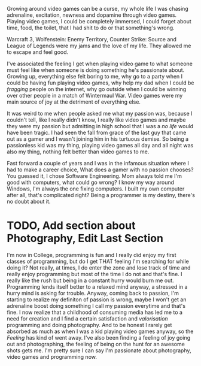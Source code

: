 Growing around video games can be a curse, my whole life I was chasing
adrenaline, excitation, newness and dopamine through video games. Playing video games, I could be completely immersed,
I could forget about time, food, the toilet, that I had shit to do or that something's wrong.

Warcraft 3, Wolfenstein: Enemy Territory, Counter Strike: Source and League of Legends were my jams and the love of my life. They
allowed me to escape and feel good.

I've associated the feeling I get when playing video game to what someone must 
feel like when someone is doing something he's passionate about. Growing up, everything else 
felt boring to me, why go to a party when I could be having fun playing 
video games, why help my dad when I could be *fragging* people on the internet, why go outside
when I could be winning over other people in a match of Wintermaul War. Video games were my main
source of joy at the detriment of everything else.

It was weird to me when people asked me what my passion was, because I couldn't
tell, like I really didn't know, I really like video games and maybe they were my passion but admitting
in high school that I was a *no life* would have been tragic. I had seen the fall from grace of the last guy that came
out as a gamer and I wasn't joining him in his turtuous demise. So being a passionless kid
was my thing, playing video games all day and all night was also my thing, nothing felt better than video games to me.

Fast forward a couple of years and I was in the infamous situation where I had to make a career choice,
What does a gamer with no passion chooses? You guessed it, I chose Software Engineering.
Mom always told me I'm good with computers, what could go wrong? I know my way around Windows, I'm
always the one fixing computers. I built my own computer after all, that's complicated right? Being a programmer is my destiny, there's
no doubt about it.

# TODO, Add section about Photography, Edit Last Section
I'm now in College, programming is fun and I really did enjoy my first classes of programming,
but do I get THAT feeling I'm searching for while doing it? Not really, at times, I do enter the zone and lose track of time and really enjoy
programming but most of the time I do not and that's fine. I really like the rush but being in a constant hurry would burn me out.
Programming lends itself better to a relaxed mind anyway, a stressed in a hurry mind is asking for trouble. Anyway, coming back to passion,
I'm starting to realize my definiton of passion is wrong, maybe I won't get an adrenaline boost doing something I call my passion everytime
and that's fine.
I now realize that a childhood of consuming media has led me to a need for creation and I find a certain satisfaction and *valorisation*
programming and doing photography.
And to be honest I rarely get absorbed as much as when I was a kid playing video games anyway, so the *Feeling* has kind of went away.
I've also been finding a feeling of joy going out and photographing, the feeling of being on the hunt for an awesome shots gets me.
I'm pretty sure I can say I'm passionate about photography, video games and programming now. 
